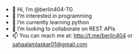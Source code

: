 - 👋 Hi, I’m @berlin404-TG
- 👀 I’m interested in programming
- 🌱 I’m currently learning python
- 💞️ I’m looking to collaborate on REST APIs
- 📫 You can reach me at: http://t.me/berlin404 or sahaalamlaskar01@gmail.com

<!---
berlin404-TG/berlin404-TG is a ✨ special ✨ repository because its `README.md` (this file) appears on your GitHub profile.
You can click the Preview link to take a look at your changes.
--->
